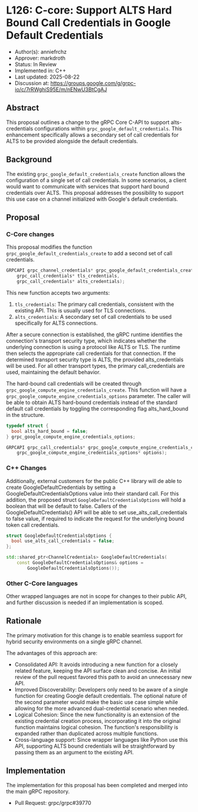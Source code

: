 # L126: C-core: Support ALTS Hard Bound Call Credentials in Google Default Credentials

*   Author(s): anniefrchz
*   Approver: markdroth
*   Status: In Review
*   Implemented in: C++
*   Last updated: 2025-08-22
*   Discussion at:
    https://groups.google.com/g/grpc-io/c/7rRWghiS95E/m/nENwU3BtCgAJ

## Abstract

This proposal outlines a change to the gRPC Core C-API to support
alts-credentials configurations within `grpc_google_default_credentials`. This
enhancement specifically allows a secondary set of call credentials for ALTS to
be provided alongside the default credentials.

## Background

The existing `grpc_google_default_credentials_create` function allows the
configuration of a single set of call credentials. In some scenarios, a client
would want to communicate with services that support hard bound credentials over
ALTS. This proposal addresses the possibility to support this use case on a
channel initialized with Google's default credentials.

## Proposal

### C-Core changes

This proposal modifies the function `grpc_google_default_credentials_create` to
add a second set of call credentials.

```c
GRPCAPI grpc_channel_credentials* grpc_google_default_credentials_create(
    grpc_call_credentials* tls_credentials,
    grpc_call_credentials* alts_credentials);
```

This new function accepts two arguments:

1.  `tls_credentials`: The primary call credentials, consistent with the
    existing API. This is usually used for TLS connections.
2.  `alts_credentials`: A secondary set of call credentials to be used
    specifically for ALTS connections.

After a secure connection is established, the gRPC runtime identifies the
connection's transport security type, which indicates whether the underlying
connection is using a protocol like ALTS or TLS. The runtime then selects the
appropriate call credentials for that connection. If the determined transport
security type is ALTS, the provided alts_credentials will be used. For all other
transport types, the primary call_credentials are used, maintaining the default
behavior.

The hard-bound call credentials will be created through
`grpc_google_compute_engine_credentials_create`. This function will have a
`grpc_google_compute_engine_credentials_options` parameter. The caller will be
able to obtain ALTS hard-bound credentials instead of the standard default call
credentials by toggling the corresponding flag alts_hard_bound in the structure.

```c
typedef struct {
  bool alts_hard_bound = false;
} grpc_google_compute_engine_credentials_options;

GRPCAPI grpc_call_credentials* grpc_google_compute_engine_credentials_create(
    grpc_google_compute_engine_credentials_options* options);
```

### C++ Changes

Additionally, external customers for the public C++ library will de able to
create GoogleDefaultCredentials by setting a GoogleDefaultCredentialsOptions
value into their standard call. For this addition, the proposed struct
`GoogleDefaultCredentialsOptions` will hold a boolean that will be default to
false. Callers of the GoogleDefaultCredentials() API will be able to set
use_alts_call_credentials to false value, if required to indicate the request
for the underlying bound token call credentials.

```c++
struct GoogleDefaultCredentialsOptions {
  bool use_alts_call_credentials = false;
};

std::shared_ptr<ChannelCredentials> GoogleDefaultCredentials(
    const GoogleDefaultCredentialsOptions& options =
        GoogleDefaultCredentialsOptions());
```

### Other C-Core languages

Other wrapped languages are not in scope for changes to their public API, and
further discussion is needed if an implementation is scoped.

## Rationale

The primary motivation for this change is to enable seamless support for hybrid
security environments on a single gRPC channel.

The advantages of this approach are:

*   Consolidated API: It avoids introducing a new function for a closely related
    feature, keeping the API surface clean and concise. An initial review of the
    pull request favored this path to avoid an unnecessary new API.
*   Improved Discoverability: Developers only need to be aware of a single
    function for creating Google default credentials. The optional nature of the
    second parameter would make the basic use case simple while allowing for the
    more advanced dual-credential scenario when needed.
*   Logical Cohesion: Since the new functionality is an extension of the
    existing credential creation process, incorporating it into the original
    function maintains logical cohesion. The function's responsibility is
    expanded rather than duplicated across multiple functions.
*   Cross-language support: Since wrapper languages like Python use this API,
    supporting ALTS bound credentials will be straightforward by passing them as
    an argument to the existing API.

## Implementation

The implementation for this proposal has been completed and merged into the main
gRPC repository.

*   Pull Request: grpc/grpc#39770
